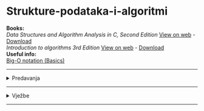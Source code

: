 # Strukture-podataka-i-algoritmi
**Books:** <br>
_Data Structures and Algorithm Analysis in C, Second Edition_ [View on web](https://github.com/saranur/Strukture-podataka-i-algoritmi/blob/main/Knjige/Data_Structures_and_Algorithm_Analysis_in_C.pdf) - [Download](https://github.com/saranur/Strukture-podataka-i-algoritmi/raw/main/Knjige/Data_Structures_and_Algorithm_Analysis_in_C.pdf) 
<br>
_Introduction to algorithms 3rd Edition_ [View on web](https://github.com/saranur/Strukture-podataka-i-algoritmi/blob/main/Knjige/Introduction_to_algorithms-3rd%20Edition.pdf)  - [Download](https://github.com/saranur/Strukture-podataka-i-algoritmi/raw/main/Knjige/Introduction_to_algorithms-3rd%20Edition.pdf)
<br>
**Useful info:** <br>
[Big-O notation (Basics)](https://www.youtube.com/watch?v=__vX2sjlpXU)
<hr>

<details>
  <summary>Predavanja</summary>
  <br>
  <ul>
    
 <li>Predavanje 1 (15.10.2021): <a href="https://github.com/saranur/Strukture-podataka-i-algoritmi/blob/main/Predavanja/Predavanje%201/Introduction%20to%20Data%20structures.docx?raw=true"> Intorudction to Data Structures </a> - <a href="https://github.com/saranur/Strukture-podataka-i-algoritmi/blob/main/Predavanja/Predavanje%201/Predavanje%201%20-%20SPA.md">Book Pages</a> - <a href="https://github.com/saranur/Strukture-podataka-i-algoritmi/blob/main/Predavanja/Predavanje%201/P2_ASP_Stek_2018_9.pdf"> Stack </a></li>
    <li>Predavanje 2 (22.10.2021): <a href="https://github.com/saranur/Strukture-podataka-i-algoritmi/blob/main/Predavanja/Predavanje%202/Queue,%20Algorithm%20Analysis.docx?raw=true"> Queue, Algorithm Analysis </a> - <a href="https://github.com/saranur/Strukture-podataka-i-algoritmi/blob/main/Predavanja/Predavanje%202/Book%20Pages.txt"> Book Pages  </a></li>
    <li>Predavanje 3 (29.10.2021): <a href="https://github.com/saranur/Strukture-podataka-i-algoritmi/raw/main/Predavanja/Predavanje%203/Algorithm%20Analysis%20Part%202.pdf"> Algorithm Analysis Part 2  </a> - <a href="https://github.com/saranur/Strukture-podataka-i-algoritmi/blob/main/Predavanja/Predavanje%203/Book%20Pages.txt"> Book Pages  </a></li>
    <li>Predavanje 4 (05.11.2021): <a href="https://github.com/saranur/Strukture-podataka-i-algoritmi/raw/main/Predavanja/Predavanje%204/Whiteboard.png"> Alogoritm Analysis : Whiteboard </a> -<a href="https://github.com/saranur/Strukture-podataka-i-algoritmi/blob/main/Predavanja/Predavanje%204/Book%20Pages.txt">  Book Pages </a></li>
    <li>
      Predavanje 5 (12.11.2021): <a href="https://github.com/saranur/Strukture-podataka-i-algoritmi/raw/main/Predavanja/Predavanje%205/P4_ASP_Prioritetni_red_2018_9.pdf">  Prioritetni red  </a> -<a href="https://github.com/saranur/Strukture-podataka-i-algoritmi/raw/main/Predavanja/Predavanje%205/P5_ASP_Sortiranje_1_2018_9.pdf"> Sortiranje  </a> -<a href="https://github.com/saranur/Strukture-podataka-i-algoritmi/raw/main/Predavanja/Predavanje%205/Heap-BubbleSort-InsertionSort.docx">  Heap-Bubble Sort   </a> -<a href="https://github.com/saranur/Strukture-podataka-i-algoritmi/blob/main/Predavanja/Predavanje%205/Book%20Pages.txt">  Book Pages </a></li>
    <li>Predavanje 6 (19.11.2021): <a href="https://github.com/saranur/Strukture-podataka-i-algoritmi/raw/main/Predavanja/Predavanje%206/Sorting%20Algorithms%20(cont.).pdf"> Sorting Algoritms: Whiteboard  </a> -<a href="https://github.com/saranur/Strukture-podataka-i-algoritmi/raw/main/Predavanja/Predavanje%206/P6_ASP_Sortiranje_2_2018_9.pdf">  Sortiranje 2 </a>-<a href="https://github.com/saranur/Strukture-podataka-i-algoritmi/raw/main/Predavanja/Predavanje%206/QuickSort%20original%20scientific%20paper%20-%20CARHoare%20-%201961.pdf"> QuickSort original scientific paper  </a> -<a href="https://github.com/saranur/Strukture-podataka-i-algoritmi/edit/main/Predavanja/Predavanje%206/Book%20Pages.txt"> Book Pages </a></li>
    <li>Predavanje 7 (26.11.2021): <a href="">   </a></li>
    
    
  </ul>
  </details>
  <hr>
  
  
  

<details>
  <summary>Vježbe</summary>
<br>
<ul>

<li><a href="https://github.com/saranur/Strukture-podataka-i-algoritmi/blob/main/Vje%C5%BEbe/Vje%C5%BEba%201/Vje%C5%BEba%201.cpp">Vježba 1</a>  (15.10.2021)</li>
<li><a href="https://github.com/saranur/Strukture-podataka-i-algoritmi/blob/main/Vje%C5%BEbe/Vje%C5%BEba%202/Vje%C5%BEba%202.cpp">Vježba 2 </a> (22.10.2021)<a href="https://github.com/saranur/Strukture-podataka-i-algoritmi/blob/main/Vje%C5%BEbe/Vje%C5%BEba%202/Vje%C5%BEba%201%2C%202%20-%20Stack%2C%20Queue.md"> Stack / Queue </a></li>
<li><a href="">Vježba 3</a> (29.10.2021)</li>
<li><a href="">Vježba 4</a> (05.11.2021)</li>
<li><a href="">Vježba 5</a> (12.11.2021)</li>
  </ul>
</details>
<hr>
